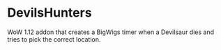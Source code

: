 # DevilsHunters
WoW 1.12 addon that creates a BigWigs timer when a Devilsaur dies and tries to pick the correct location.

